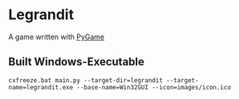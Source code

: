﻿Legrandit
=========

A game written with [PyGame](https://www.pygame.org/news.html)

Built Windows-Executable
------------------------

    cxfreeze.bat main.py --target-dir=legrandit --target-name=legrandit.exe --base-name=Win32GUI --icon=images/icon.ico